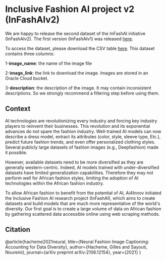 # Inclusive Fashion AI project v2 (InFashAIv2)

We are happy to release the second dataset of the InFashAI initiative (InFashAIv2). The first version (InFashAIv1) was released  [here](https://github.com/hgilles06/infashai). 

To access the dataset, please download the CSV table [here](https://drive.google.com/file/d/14CeDWPJA4EhCuvK-VTjznRTLWayaRFms/view?usp=sharing).
This dataset contains three columns:

1-**image_name**: the name of the image file

2-**image_link**: the link to download the image. Images are stored in an Oracle Cloud bucket.

3-**description**: the description of the image. It may contain inconsistent descriptions. So we strongly recommend a filtering step before using them. 


## Context
AI technologies are revolutionizing every industry and forcing key industry players to reinvent their businesses. This revolution and its exponential advances do not spare the fashion industry. Well-trained AI models can now describe a dress model, extract its attributes (color, style, sleeve type, Etc.), predict future fashion trends, and even offer personalized clothing styles. Several publicly large datasets of fashion images (e.g., Deepfashion) made it possible. 

However, available datasets need to be more diversified as they are generally western-centric. Indeed, AI models trained with under-diversified datasets have limited generalization capabilities. Therefore they may not perform well for African fashion styles, limiting the adoption of AI technologies within the African fashion industry. 

To allow African fashion to benefit from the potential of AI, Ai4Innov initiated the Inclusive Fashion AI research project (InFashAI), which aims to create datasets and build models that are much more representative of the world's diversity. Our first goal is to create a large volume of data on African fashion by gathering scattered data accessible online using web scraping methods. 

## Citation
@article{hacheme2021neural, title={Neural Fashion Image Captioning: Accounting for Data Diversity}, author={Hacheme, Gilles and Sayouti, Noureini}, journal={arXiv preprint arXiv:2106.12154}, year={2021} }
